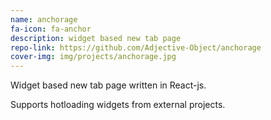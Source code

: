 ```yaml
---
name: anchorage
fa-icon: fa-anchor
description: widget based new tab page
repo-link: https://github.com/Adjective-Object/anchorage
cover-img: img/projects/anchorage.jpg
---
```


Widget based new tab page written in React-js.

Supports hotloading widgets from external projects.
